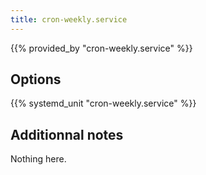 ```yaml
---
title: cron-weekly.service
---
```


{{% provided_by "cron-weekly.service" %}}

## Options

{{% systemd_unit "cron-weekly.service" %}}

## Additionnal notes

Nothing here.